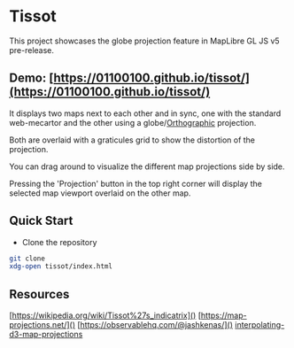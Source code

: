 # Tissot

This project showcases the globe projection feature in MapLibre GL JS v5 pre-release.

## Demo: [https://01100100.github.io/tissot/](https://01100100.github.io/tissot/)

It displays two maps next to each other and in sync, one with the standard web-mecartor and the other using a globe/[Orthographic](https://en.wikipedia.org/wiki/Orthographic_map_projection) projection.

Both are overlaid with a graticules grid to show the distortion of the projection.

You can drag around to visualize the different map projections side by side.

Pressing the 'Projection' button in the top right corner will display the selected map viewport overlaid on the other map.

## Quick Start

- Clone the repository

```bash
git clone 
xdg-open tissot/index.html
```

## Resources

[https://wikipedia.org/wiki/Tissot%27s_indicatrix]()
[https://map-projections.net/]()
[https://observablehq.com/@jashkenas/]()
[interpolating-d3-map-projections]()

